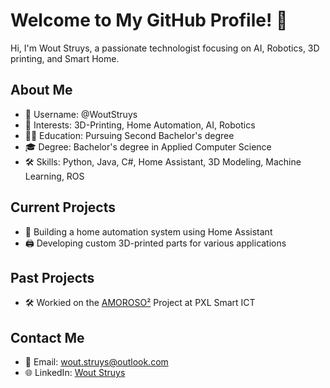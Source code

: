 # Welcome to My GitHub Profile! 👋

Hi, I'm Wout Struys, a passionate technologist focusing on AI, Robotics, 3D printing, and Smart Home.

## About Me

- 👋 Username: @WoutStruys
- 👀 Interests: 3D-Printing, Home Automation, AI, Robotics
- 👨‍🎓 Education: Pursuing Second Bachelor's degree
- 🎓 Degree: Bachelor's degree in Applied Computer Science
- 🛠 Skills: Python, Java, C#, Home Assistant, 3D Modeling, Machine Learning, ROS

## Current Projects

- 🤖 Building a home automation system using Home Assistant
- 🖨 Developing custom 3D-printed parts for various applications

## Past Projects

- 🛠 Workied on the [AMOROSO²](https://amoroso.pxl.be/) Project at PXL Smart ICT

## Contact Me

- 📧 Email: [wout.struys@outlook.com](mailto:wout.struys@outlook.com)
- 🌐 LinkedIn: [Wout Struys](https://www.linkedin.com/in/wout-struys/)

<!---
WoutStruys/WoutStruys is a ✨ special ✨ repository because its `README.md` (this file) appears on your GitHub profile.
You can click the Preview link to take a look at your changes.
--->

